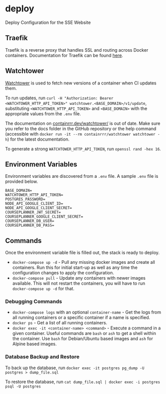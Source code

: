 # deploy
Deploy Configuration for the SSE Website

## Traefik
Traefik is a reverse proxy that handles SSL and routing across Docker containers. Documentation for Traefik can be found [here](https://doc.traefik.io/traefik/).

## Watchtower
[Watchtower](https://github.com/containrrr/watchtower/) is used to fetch new versions of a container when CI updates them. 

To run updates, run `curl -H "Authorization: Bearer <WATCHTOWER_HTTP_API_TOKEN>" watchtower.<BASE_DOMAIN>/v1/update`, substituting `<WATCHTOWER_HTTP_API_TOKEN>` and `<BASE_DOMAIN>` with the appropriate values from the `.env` file.

The documentation on [containrrr.dev/watchtower/](https://containrrr.dev/watchtower/) is out of date. Make sure you refer to the docs folder in the GitHub repository or the help command (accessible with `docker run -it --rm containrrr/watchtower watchtower -h`) for the latest documentation.

To generate a strong `WATCHTOWER_HTTP_API_TOKEN`, run `openssl rand -hex 16`.

## Environment Variables
Environment variables are discovered from a `.env` file. A sample `.env` file is provided below.
```
BASE_DOMAIN=
WATCHTOWER_HTTP_API_TOKEN=
POSTGRES_PASSWORD=
NODE_API_GOOGLE_CLIENT_ID=
NODE_API_GOOGLE_CLIENT_SECRET=
COURSEPLANNER_JWT_SECRET=
COURSEPLANNER_GOOGLE_CLIENT_SECRET=
COURSEPLANNER_DB_USER=
COURSEPLANNER_DB_PASS=
```

## Commands
Once the environment variable file is filled out, the stack is ready to deploy. 

- `docker-compose up -d` - Pull any missing docker images and create all containers. Run this for initial start-up as well as any time the configuration changes to apply the configuration.
- `docker-compose pull` - Update any containers with newer images available. This will not restart the containers, you will have to run `docker-compose up -d` for that.

### Debugging Commands
- `docker-compose logs` with an optional `container-name` - Get the logs from all running containers or a specific container if a name is specified.
- `docker ps` - Get a list of all running containers.
- `docker exec -it <container-name> <command>` - Execute a command in a given container. Useful commands are `bash` or `ash` to get a shell within the container. Use `bash` for Debian/Ubuntu based images and `ash` for Alpine based images.

### Database Backup and Restore
To back up the database, run `docker exec -it postgres pg_dump -U postgres > dump_file.sql`

To restore the database, run `cat dump_file.sql | docker exec -i postgres psql -U postgres`
